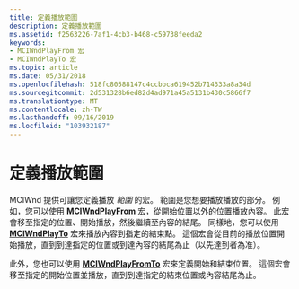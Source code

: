 ```yaml
---
title: 定義播放範圍
description: 定義播放範圍
ms.assetid: f2563226-7af1-4cb3-b468-c59738feeda2
keywords:
- MCIWndPlayFrom 宏
- MCIWndPlayTo 宏
ms.topic: article
ms.date: 05/31/2018
ms.openlocfilehash: 518fc80588147c4ccbbca619452b714333a8a34d
ms.sourcegitcommit: 2d531328b6ed82d4ad971a45a5131b430c5866f7
ms.translationtype: MT
ms.contentlocale: zh-TW
ms.lasthandoff: 09/16/2019
ms.locfileid: "103932187"
---
```

# <a name="defining-playback-scope"></a>定義播放範圍

MCIWnd 提供可讓您定義播放 *範圍* 的宏。 範圍是您想要播放播放的部分。 例如，您可以使用 [**MCIWndPlayFrom**](/windows/desktop/api/Vfw/nf-vfw-mciwndplayfrom) 宏，從開始位置以外的位置播放內容。 此宏會移至指定的位置、開始播放，然後繼續至內容的結尾。 同樣地，您可以使用 [**MCIWndPlayTo**](/windows/desktop/api/Vfw/nf-vfw-mciwndplayto) 宏來播放內容到指定的結束點。 這個宏會從目前的播放位置開始播放，直到到達指定的位置或到達內容的結尾為止（以先達到者為准）。

此外，您也可以使用 [**MCIWndPlayFromTo**](/windows/desktop/api/Vfw/nf-vfw-mciwndplayfromto) 宏來定義開始和結束位置。 這個宏會移至指定的開始位置並播放，直到到達指定的結束位置或內容結尾為止。

 

 




